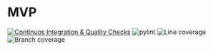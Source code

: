 # MVP
[![Continuos Integration & Quality Checks](https://github.com/SevenBitsSwe/MVP/actions/workflows/main.yml/badge.svg)](https://github.com/SevenBitsSwe/MVP/actions/workflows/main.yml)
![pylint](https://img.shields.io/badge/PyLint-9.93-brightgreen?logo=python&logoColor=white)
![Line coverage](https://img.shields.io/badge/Line%20coverage-100.0%25-brightgreen?logo=python&logoColor=white)
![Branch coverage](https://img.shields.io/badge/Branch%20coverage-100.0%25-brightgreen?logo=python&logoColor=white)
